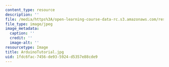 ```yaml
---
content_type: resource
description: ''
file: /media/https%3A/open-learning-course-data-rc.s3.amazonaws.com/res-3-002-collaborative-design-and-creative-expression-with-arduino-microcontrollers-january-iap-2017/1fdc6fac7456de935924d5357e88cde9_ArduinoTutorial.jpg
file_type: image/jpeg
image_metadata:
  caption: ''
  credit: ''
  image-alt: ''
resourcetype: Image
title: ArduinoTutorial.jpg
uid: 1fdc6fac-7456-de93-5924-d5357e88cde9
---
```

